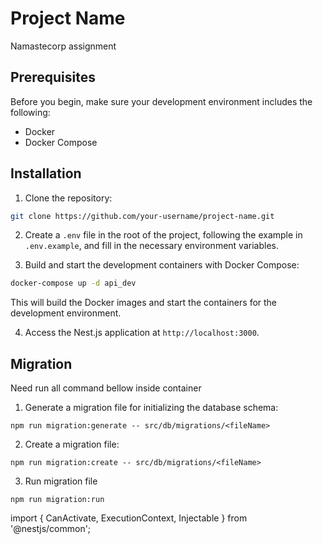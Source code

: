 # Project Name

Namastecorp assignment

## Prerequisites

Before you begin, make sure your development environment includes the following:

- Docker
- Docker Compose

## Installation

1. Clone the repository:

```bash
git clone https://github.com/your-username/project-name.git
```

2. Create a `.env` file in the root of the project, following the example in `.env.example`, and fill in the necessary environment variables.

3. Build and start the development containers with Docker Compose:

```bash
docker-compose up -d api_dev
```

This will build the Docker images and start the containers for the development environment.

4. Access the Nest.js application at `http://localhost:3000`.

## Migration

Need run all command bellow inside container

1. Generate a migration file for initializing the database schema:

```
npm run migration:generate -- src/db/migrations/<fileName>

```

2. Create a migration file:

```
npm run migration:create -- src/db/migrations/<fileName>

```

3. Run migration file

```
npm run migration:run

```

import { CanActivate, ExecutionContext, Injectable } from '@nestjs/common';
